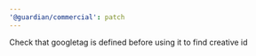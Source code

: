 ```yaml
---
'@guardian/commercial': patch
---
```


Check that googletag is defined before using it to find creative id
